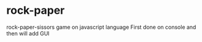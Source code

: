 # rock-paper
rock-paper-sissors game on javascript language
First done on console and then will add GUI